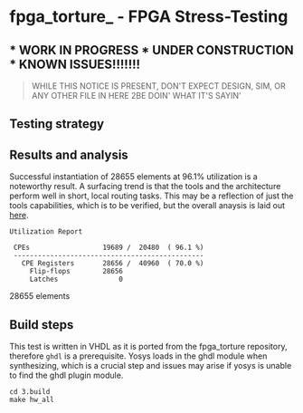 # fpga_torture_ - FPGA Stress-Testing

## * WORK IN PROGRESS * UNDER CONSTRUCTION * KNOWN ISSUES!!!!!!!
> WHILE THIS NOTICE IS PRESENT, DON'T EXPECT DESIGN, SIM, OR ANY OTHER FILE IN HERE 2BE DOIN' WHAT IT'S SAYIN'
## Testing strategy

## Results and analysis
Successful instantiation of 28655 elements at 96.1% utilization is a noteworthy result. A surfacing trend is that the tools and the architecture perform well in short, local routing tasks. This may be a reflection of just the tools capabilities, which is to be verified, but the overall anaysis is laid out [here](https://github.com/chili-chips-ba/openCologne/tree/main/8.StressTest).

```
Utilization Report

 CPEs                  19689 /  20480  ( 96.1 %)
 -----------------------------------------------
   CPE Registers       28656 /  40960  ( 70.0 %)
     Flip-flops        28656
     Latches               0
```
28655 elements
## Build steps
This test is written in VHDL as it is ported from the fpga_torture repository, therefore `ghdl` is a prerequisite. Yosys loads in the ghdl module when synthesizing, which is a crucial step and issues may arise if yosys is unable to find the ghdl plugin module. 
```
cd 3.build
make hw_all
```

